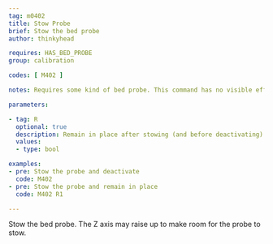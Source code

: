 ```yaml
---
tag: m0402
title: Stow Probe
brief: Stow the bed probe
author: thinkyhead

requires: HAS_BED_PROBE
group: calibration

codes: [ M402 ]

notes: Requires some kind of bed probe. This command has no visible effect for probes that don't move, instead they are just deactivated.

parameters:

- tag: R
  optional: true
  description: Remain in place after stowing (and before deactivating) the probe.
  values:
  - type: bool

examples:
- pre: Stow the probe and deactivate
  code: M402
- pre: Stow the probe and remain in place
  code: M402 R1

---
```


Stow the bed probe. The Z axis may raise up to make room for the probe to stow.
